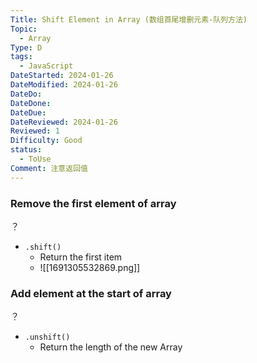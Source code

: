 ```yaml
---
Title: Shift Element in Array (数组首尾增删元素-队列方法)
Topic:
  - Array
Type: D
tags:
  - JavaScript
DateStarted: 2024-01-26
DateModified: 2024-01-26
DateDo: 
DateDone: 
DateDue: 
DateReviewed: 2024-01-26
Reviewed: 1
Difficulty: Good
status:
  - ToUse
Comment: 注意返回值
---
```

### Remove the first element of array
？
- `.shift()`
    - Return the first item
    - ![[1691305532869.png]] 

### Add element at the start of array
？
- `.unshift()`
    - Return the length of the new Array